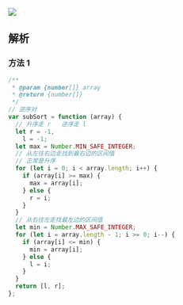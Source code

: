 ![](https://output66.oss-cn-beijing.aliyuncs.com/img/20220303172212.png)

## 解析

### 方法 1

```js
/**
 * @param {number[]} array
 * @return {number[]}
 */
// 逆序对
var subSort = function (array) {
  // 升序走 r   逆序走 l
  let r = -1,
    l = -1;
  let max = Number.MIN_SAFE_INTEGER;
  // 从左往右边走找到最右边的区间值
  // 正常是升序
  for (let i = 0; i < array.length; i++) {
    if (array[i] >= max) {
      max = array[i];
    } else {
      r = i;
    }
  }
  // 从右往左走找最左边的区间值
  let min = Number.MAX_SAFE_INTEGER;
  for (let i = array.length - 1; i >= 0; i--) {
    if (array[i] <= min) {
      min = array[i];
    } else {
      l = i;
    }
  }
  return [l, r];
};
```
